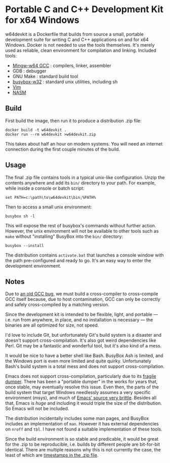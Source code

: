 # Portable C and C++ Development Kit for x64 Windows

w64devkit is a Dockerfile that builds from source a small, portable
development suite for writing C and C++ applications on and for x64
Windows. Docker is not needed to use the tools themselves. It's merely
used as reliable, clean environment for compilation and linking.
Included tools:

* [Mingw-w64 GCC][w64] : compilers, linker, assembler
* GDB : debugger
* GNU Make : standard build tool
* [busybox-w32][bb] : standard unix utilities, including sh
* [Vim][vim]
* [NASM][nasm]

## Build

First build the image, then run it to produce a distribution .zip file:

    docker build -t w64devkit .
    docker run --rm w64devkit >w64devkit.zip

This takes about half an hour on modern systems. You will need an
internet connection during the first couple minutes of the build.

## Usage

The final .zip file contains tools in a typical unix-like configuration.
Unzip the contents anywhere and add its `bin/` directory to your path.
For example, while inside a console or batch script:

    set PATH=c:\path\to\w64devkit\bin;%PATH%

Then to access a small unix environment:

    busybox sh -l

This will expose the rest of busybox's commands without further action.
However, the unix environment will not be available to other tools such
as `make` without "installing" BusyBox into the `bin/` directory:

    busybox --install

The distribution contains `activate.bat` that launches a console window
with the path pre-configured and ready to go. It's an easy way to enter
the development environment.

## Notes

Due to [an old GCC bug][bug], we must build a cross-compiler to
cross-compile GCC itself because, due to host contamination, GCC can
only be correctly and safely cross-compiled by a matching version.

Since the development kit is intended to be flexible, light, and
portable — i.e. run from anywhere, in place, and no installation is
necessary — the binaries are all optimized for size, not speed.

I'd love to include Git, but unfortunately Git's build system is a
disaster and doesn't support cross-compilation. It's also got weird
dependencies like Perl. Git may be a fantastic and wonderful tool, but
it's also kind of a mess.

It would be nice to have a better shell like Bash. BusyBox Ash is
limited, and the Windows port is even more limited and quite quirky.
Unfortunately Bash's build system is a total mess and does not support
cross-compilation.

Emacs does not support cross-compilation, particularly due to its
[fragile dumper][dumper]. There has been a "portable dumper" in the
works for years that, once stable, may eventually resolve this issue.
Even then, the parts of the build system that target Windows needlessly
assumes a very specific environment (msys), and much of [Emacs' source
very brittle][fpending]. Besides all that, Emacs is *huge* and including
it would triple the size of the distribution. So Emacs will not be
included.

The distribution incidentally includes some man pages, and BusyBox
includes an implementation of `man`. However it has external
dependencies on `nroff` and `tbl`. I have not found a suitable
implementation of these tools.

Since the build environment is so stable and predicable, it would be
great for the .zip to be reproducible, i.e. builds by different people
are bit-for-bit identical. There are multiple reasons why this is not
currently the case, the least of which are [timestamps in the .zip
file][zip].


[bb]: https://frippery.org/busybox/
[bug]: https://gcc.gnu.org/legacy-ml/gcc/2017-05/msg00219.html
[dumper]: https://lwn.net/Articles/707615/
[fpending]: http://git.savannah.gnu.org/cgit/emacs.git/tree/lib/fpending.c?h=emacs-26.3&id=96dd0196c28bc36779584e47fffcca433c9309cd
[nasm]: https://www.nasm.us/
[vim]: https://www.vim.org/
[w64]: http://mingw-w64.org/
[zip]: https://tanzu.vmware.com/content/blog/barriers-to-deterministic-reproducible-zip-files

